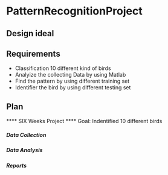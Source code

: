 # PatternRecognitionProject

## Design ideal

## Requirements 
* Classification 10 different kind of birds
* Analyize the collecting Data by using Matlab
* Find the pattern by using different training set
* Identifier the bird by using different testing set

## Plan
**** SIX Weeks Project 
**** Goal: Indentified 10 different birds 

##### Data Collection

##### Data Analysis 

##### Reports

